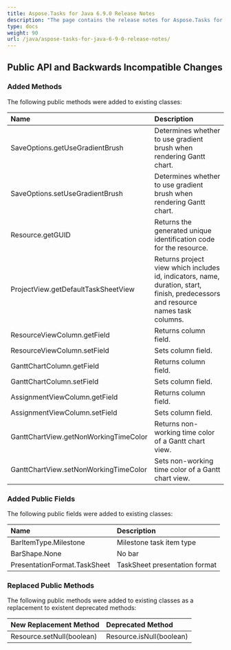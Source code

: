 ```yaml
---
title: Aspose.Tasks for Java 6.9.0 Release Notes
description: "The page contains the release notes for Aspose.Tasks for Java 6.9.0."
type: docs
weight: 90
url: /java/aspose-tasks-for-java-6-9-0-release-notes/
---
```


## **Public API and Backwards Incompatible Changes**

### **Added Methods**
The following public methods were added to existing classes:

|**Name** |**Description** |
| :- | :- |
|SaveOptions.getUseGradientBrush|Determines whether to use gradient brush when rendering Gantt chart. |
|SaveOptions.setUseGradientBrush|Determines whether to use gradient brush when rendering Gantt chart. |
|Resource.getGUID|Returns the generated unique identification code for the resource. |
|ProjectView.getDefaultTaskSheetView|Returns project view which includes id, indicators, name, duration, start, finish, predecessors and resource names task columns. |
|ResourceViewColumn.getField|Returns column field. |
|ResourceViewColumn.setField|Sets column field. |
|GanttChartColumn.getField|Returns column field. |
|GanttChartColumn.setField|Sets column field. |
|AssignmentViewColumn.getField|Returns column field. |
|AssignmentViewColumn.setField|Sets column field. |
|GanttChartView.getNonWorkingTimeColor|Returns non-working time color of a Gantt chart view. |
|GanttChartView.setNonWorkingTimeColor|Sets non-working time color of a Gantt chart view. |

### **Added Public Fields**
The following public fields were added to existing classes:

|**Name** |**Description** |
| :- | :- |
|BarItemType.Milestone|Milestone task item type |
|BarShape.None|No bar |
|PresentationFormat.TaskSheet|TaskSheet presentation format |
### **Replaced Public Methods**
The following public methods were added to existing classes as a replacement to existent deprecated methods:

|**New Replacement Method** |Deprecated Method |
| :- | :- |
|Resource.setNull(boolean)|Resource.isNull(boolean)|


